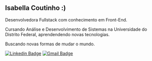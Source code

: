 ## Isabella Coutinho :)

Desenvolvedora Fullstack com conhecimento em Front-End.

Cursando Análise e Desenvolvimento de Sistemas na Universidade do Distrito Federal, aprendendendo novas tecnologias.

Buscando novas formas de mudar o mundo.

[![Linkedin Badge](https://img.shields.io/badge/-Isabella%20Coutinho-8A2BE2?style=flat-square&logo=Linkedin&logoColor=white&link=https://www.linkedin.com/in/isabellacouts/)](https://www.linkedin.com/in/isabellacouts/) [![Gmail Badge](https://img.shields.io/badge/-isabellacoutinho098%40gmail.com-8A2BE2?style=flat-square&logo=gmail&logoColor=white&link=mailto:isabellacoutinho098@gmail.com)](mailto:isabellacoutinho098@gmail.com)

